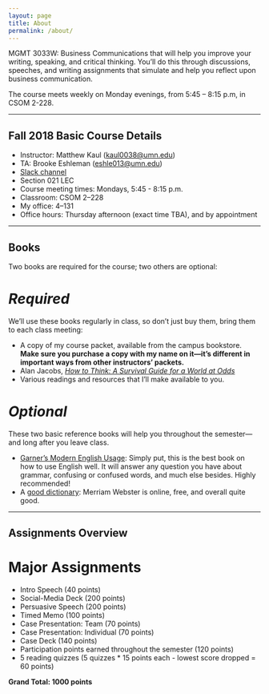 ```yaml
---
layout: page
title: About
permalink: /about/
---
```


MGMT 3033W: Business Communications that will help you improve your writing, speaking, and critical thinking. You’ll do this through discussions, speeches, and writing assignments that simulate and help you reflect upon business communication.

The course meets weekly on Monday evenings, from 5:45 – 8:15 p.m, in CSOM 2-228.

---
## Fall 2018 Basic Course Details ##


- Instructor: Matthew Kaul (kaul0038@umn.edu)
- TA: Brooke Eshleman (eshle013@umn.edu)
- [Slack channel](https://3033w.slack.com)
- Section 021 LEC
- Course meeting times: Mondays, 5:45 - 8:15 p.m.
- Classroom: CSOM 2–228
- My office: 4–131
- Office hours: Thursday afternoon (exact time TBA), and by appointment
 
---
## Books

Two books are required for the course; two others are optional:

# *Required*

We’ll use these books regularly in class, so don’t just buy them, bring them to each class meeting:

- A copy of my course packet, available from the campus bookstore. **Make sure you purchase a copy with my name on it—it’s different in important ways from other instructors’ packets.**
- Alan Jacobs, [*How to Think: A Survival Guide for a World at Odds*](http://howtothinkbook.com)
- Various readings and resources that I’ll make available to you.

# *Optional*

These two basic reference books will help you throughout the semester—and long after you leave class.

- [Garner’s Modern English Usage](http://a.co/6CqxyE6): Simply put, this is the best book on how to use English well. It will answer any question you have about grammar, confusing or confused words, and much else besides. Highly recommended!
- A [good dictionary](https://www.merriam-webster.com): Merriam Webster is online, free, and overall quite good.

---
## Assignments Overview

# Major Assignments

- Intro Speech (40 points)
- Social-Media Deck (200 points)
- Persuasive Speech (200 points)
- Timed Memo (100 points)
- Case Presentation: Team (70 points)
- Case Presentation: Individual (70 points)
- Case Deck (140 points)
- Participation points earned throughout the semester (120 points)
- 5 reading quizzes (5 quizzes * 15 points each - lowest score dropped = 60 points)

**Grand Total: 1000 points**